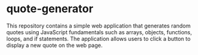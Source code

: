 # quote-generator
This repository contains a simple web application that generates random quotes using JavaScript fundamentals such as arrays, objects, functions, loops, and if statements. The application allows users to click a button to display a new quote on the web page.
